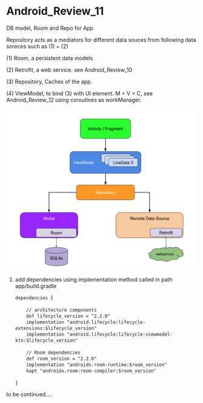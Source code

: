 # Android_Review_11
DB model, Room and Repo for App

Repository acts as a mediators for different data souces from following data soreces such as (1) + (2)

  (1) Room, a persistent data models
  
  (2) Retrofit, a web service. see Android_Review_10
  
  (3) Repository, Caches of the app. 
  
  (4) ViewModel, to bind (3) with UI element. M + V = C, see Android_Review_12 using coroutines as workManager.
  
  
  ![](https://raw.githubusercontent.com/QueenieCplusplus/Android_Review_11/main/Architecture.png)
  
  
 1. add dependencies using implementation method called in path app/build.gradle

        dependencies {

            // architecture components
            def lifecycle_version = "2.2.0"
            implementation "android.lifecycle:lifecycle-extensions:$lifecycle_version"
            implementation "android.lifecycle:lifecycle-viewmodel-ktx:$lifecycle_version"
            
            // Room dependencies
            def room_version = "2.2.0"
            implementation "androidx.room-runtime:$room_version"
            kapt "androidx.room:room-compiler:$room_version"

        }


to be continued....
